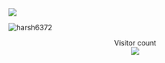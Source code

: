 
<img src="https://github-readme-stats.vercel.app/api?username=curiousHG&&show_icons=true&title_color=ffffff&icon_color=bb2acf&text_color=daf7dc&bg_color=191919">

<p><img align="center" src="https://github-readme-stats.vercel.app/api/top-langs?username=curiousHG&theme=dark&show_icons=true&locale=en&layout=compact&count_private=true" alt="harsh6372" /></p>

<p align="center"> 
  Visitor count<br>
  <img src="https://profile-counter.glitch.me/curiousHG/count.svg" />
</p>
